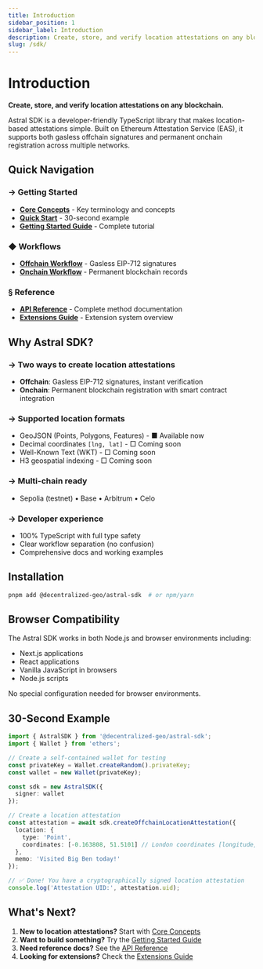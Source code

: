 ```yaml
---
title: Introduction
sidebar_position: 1
sidebar_label: Introduction
description: Create, store, and verify location attestations on any blockchain
slug: /sdk/
---
```


# Introduction

**Create, store, and verify location attestations on any blockchain.**

Astral SDK is a developer-friendly TypeScript library that makes location-based attestations simple. Built on Ethereum Attestation Service (EAS), it supports both gasless offchain signatures and permanent onchain registration across multiple networks.

## Quick Navigation

### → Getting Started
- **[Core Concepts](/core-concepts)** - Key terminology and concepts
- **[Quick Start](/sdk/quick-start)** - 30-second example
- **[Getting Started Guide](/sdk/guides/getting-started)** - Complete tutorial

### ◆ Workflows
- **[Offchain Workflow](/sdk/guides/offchain-workflow)** - Gasless EIP-712 signatures
- **[Onchain Workflow](/sdk/guides/onchain-workflow)** - Permanent blockchain records

### § Reference
- **[API Reference](/api/getting-started)** - Complete method documentation
- **[Extensions Guide](/sdk/extensions)** - Extension system overview

## Why Astral SDK?

### → Two ways to create location attestations
- **Offchain**: Gasless EIP-712 signatures, instant verification
- **Onchain**: Permanent blockchain registration with smart contract integration

### → Supported location formats
- GeoJSON (Points, Polygons, Features) - ■ Available now
- Decimal coordinates `[lng, lat]` - □ Coming soon
- Well-Known Text (WKT) - □ Coming soon
- H3 geospatial indexing - □ Coming soon

### → Multi-chain ready
- Sepolia (testnet) • Base • Arbitrum • Celo

### → Developer experience
- 100% TypeScript with full type safety
- Clear workflow separation (no confusion)
- Comprehensive docs and working examples

## Installation

```bash
pnpm add @decentralized-geo/astral-sdk  # or npm/yarn
```

## Browser Compatibility

The Astral SDK works in both Node.js and browser environments including:
- Next.js applications
- React applications  
- Vanilla JavaScript in browsers
- Node.js scripts

No special configuration needed for browser environments.

## 30-Second Example

```typescript
import { AstralSDK } from '@decentralized-geo/astral-sdk';
import { Wallet } from 'ethers';

// Create a self-contained wallet for testing
const privateKey = Wallet.createRandom().privateKey;
const wallet = new Wallet(privateKey);

const sdk = new AstralSDK({ 
  signer: wallet
});

// Create a location attestation
const attestation = await sdk.createOffchainLocationAttestation({
  location: {
    type: 'Point',
    coordinates: [-0.163808, 51.5101] // London coordinates [longitude, latitude]
  },
  memo: 'Visited Big Ben today!'
});

// ✅ Done! You have a cryptographically signed location attestation
console.log('Attestation UID:', attestation.uid);
```

## What's Next?

1. **New to location attestations?** Start with [Core Concepts](/core-concepts)
2. **Want to build something?** Try the [Getting Started Guide](/sdk/guides/getting-started)
3. **Need reference docs?** See the [API Reference](/api/getting-started)
4. **Looking for extensions?** Check the [Extensions Guide](/sdk/extensions)
